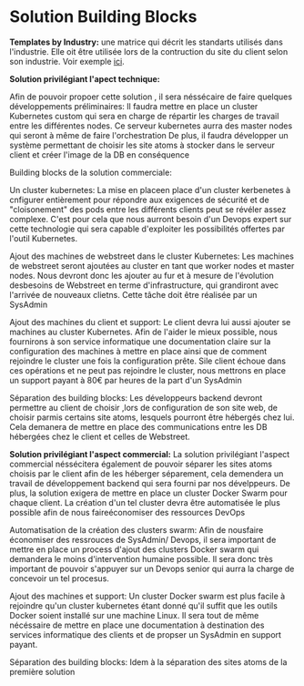 # Solution Building Blocks

**Templates by Industry:** une matrice qui décrit les standarts utilisés dans l'industrie. Elle oit être utilisée lors de la contruction du site du client selon son industrie. Voir exemple [ici](../../../Images/33_Building_Block_Templates_By_Industry.png).


**Solution privilégiant l'apect technique:**

Afin de pouvoir propoer cette solution , il sera néssécaire de faire quelques développements préliminaires:
Il faudra mettre en place un cluster Kubernetes custom qui sera en charge de répartir les charges de travail entre les différentes nodes. Ce serveur kubernetes aurra des master nodes qui seront à même de faire l'orchestration
De plus, il faudra développer un système permettant de choisir les site atoms à stocker dans le serveur client et créer l'image de la DB en conséquence

Building blocks de la solution commerciale:

Un cluster kubernetes:
La mise en placeen place d'un cluster kerbenetes à cnfigurer entièrement pour répondre aux exigences de sécurité et de "cloisonement" des pods entre les différents clients peut se révéler assez complexe. C'est pour cela que nous aurront besoin d'un Devops expert sur cette technologie qui sera capable d'exploiter les possibilités offertes par l'outil Kubernetes.

Ajout des machines de webstreet dans le cluster Kubernetes:
Les machines de webstreet seront ajoutées au cluster en tant que worker nodes et master nodes. Nous devront donc les ajouter au fur et à mesure de l'évolution desbesoins de Webstreet en terme d'infrastructure, qui grandiront avec l'arrivée de nouveaux clietns. Cette tâche doit être réalisée par un SysAdmin

Ajout des machines du client et support:
Le client devra lui aussi ajouter se machines au cluster Kubernetes. Afin de l'aider le mieux possible, nous fournirons à son service informatique une documentation claire sur la configuration des machines à mettre en place ainsi que de comment rejoindre le cluster une fois la configuration prête. Sile client échoue dans ces opérations et ne peut pas rejoindre le cluster, nous mettrons en place un support payant à 80€ par heures de la part d'un SysAdmin

Séparation des building blocks:
Les développeurs backend devront permettre au client de choisir ,lors de configuration de son site web, de choisir parmis certains site atoms, lesquels pourront être hébergés chez lui. Cela demanera de mettre en place des communications entre les DB hébergées chez le client et celles de Webstreet.

**Solution privilégiant l'aspect commercial:**
La solution privilégiant l'aspect commercial néssécitera également de pouvoir séparer les sites atoms choisis par le client afin de les héberger séparement, cela demendera un travail de développement backend qui sera fourni par nos dévelppeurs.
De plus, la solution exigera de mettre en place un cluster Docker Swarm pour chaque client. La création d'un tel cluster devra être automatisée le plus possible afin de nous faireéconomiser des ressources DevOps

Automatisation de la création des clusters swarm:
Afin de nousfaire économiser des ressrouces de SysAdmin/ Devops, il sera important de mettre en place un process d'ajout des clusters Docker swarm qui demandera le moins d'intervention humaine possible. Il sera donc très important de pouvoir s'appuyer sur un Devops senior qui aurra la charge de concevoir un tel procesus.

Ajout des machines et support:
Un cluster Docker swarm est plus facile à rejoindre qu'un cluster kubernetes étant donné qu'il suffit que les outils Docker soient installé sur une machine Linux. Il sera tout de même nécéssaire de mettre en place une documentation à destination des services informatique des clients et de propser un SysAdmin en support payant.

Séparation des building blocks:
Idem à la séparation des sites atoms de la première solution
